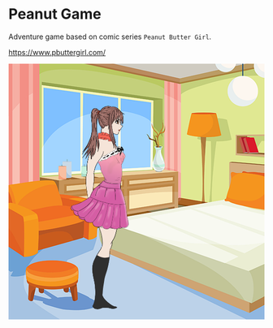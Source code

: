 # Peanut Game

Adventure game based on comic series `Peanut Butter Girl`.

https://www.pbuttergirl.com/

![Concept Art](assets/pbutter-character.png)